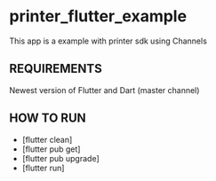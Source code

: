 # printer_flutter_example

This app is a example with printer sdk using Channels

## REQUIREMENTS

Newest version of Flutter and Dart (master channel)

## HOW TO RUN
- [flutter clean]
- [flutter pub get]
- [flutter pub upgrade]
- [flutter run]